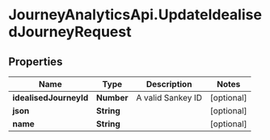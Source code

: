 # JourneyAnalyticsApi.UpdateIdealisedJourneyRequest

## Properties

Name | Type | Description | Notes
------------ | ------------- | ------------- | -------------
**idealisedJourneyId** | **Number** | A valid Sankey ID | [optional] 
**json** | **String** |  | [optional] 
**name** | **String** |  | [optional] 


